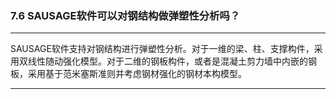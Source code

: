 ﻿### 7.6   SAUSAGE软件可以对钢结构做弹塑性分析吗？ 
---

SAUSAGE软件支持对钢结构进行弹塑性分析。对于一维的梁、柱、支撑构件，采用双线性随动强化模型。对于二维的钢板构件，或者是混凝土剪力墙中内嵌的钢板，采用基于范米塞斯准则并考虑钢材强化的钢材本构模型。

---
